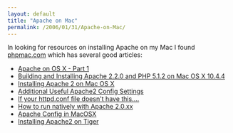 ```yaml
---
layout: default
title: "Apache on Mac"
permalink: /2006/01/31/Apache-on-Mac/
---
```


In looking for resources on installing Apache on my Mac I found <a target="_blank" href="http://www.phpmac.com/">phpmac.com</a> which has several good articles:<br/><ul><li><a target="_blank" href="http://www.phpmac.com/articles.php?view=78">Apache on OS X - Part 1</a><br type="_moz"/></li><li><a href="http://phpmac.com/articles.php?view=244" target="_blank">Building and Installing Apache 2.2.0 and PHP 5.1.2 on Mac OS X 10.4.4</a></li><li><a href="http://www.phpmac.com/articles.php?view=23" target="_blank">Installing Apache 2 on Mac OS X</a></li><li><a href="http://phpmac.com/articles.php?view=214" target="_blank">Additional Useful Apache2 Config Settings</a></li><li><a href="http://www.phpmac.com/articles.php?view=75" target="_blank">If your httpd.conf file doesn't have this....</a></li><li><a href="http://www.phpmac.com/articles.php?view=117" target="_blank">How to run natively with Apache 2.0.xx</a></li><li><a target="_blank" href="http://www.macosx.org/software/utilities/apache.html">Apache Config in MacOSX</a></li><li><a href="http://www.simb.net/blog/index.cfm?mode=entry&amp;entry=961181D5-B0C1-EB7B-3D3BB0CA92687542" target="_blank">Installing Apache2 on Tiger</a><br type="_moz"/></li></ul>